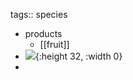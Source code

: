 tags:: species

- products
	- [[fruit]]
- ![](https://peach-geographical-bat-397.mypinata.cloud/ipfs/QmRyS2STFM3FvvDpjRbCJxyuy2Es4f9sq3PBCe6xxBBZJj){:height 32, :width 0}
-
